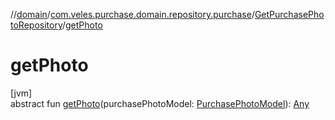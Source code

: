 //[domain](../../../index.md)/[com.veles.purchase.domain.repository.purchase](../index.md)/[GetPurchasePhotoRepository](index.md)/[getPhoto](get-photo.md)

# getPhoto

[jvm]\
abstract fun [getPhoto](get-photo.md)(purchasePhotoModel: [PurchasePhotoModel](../../com.veles.purchase.domain.model.purchase/-purchase-photo-model/index.md)): [Any](https://kotlinlang.org/api/latest/jvm/stdlib/kotlin/-any/index.html)
